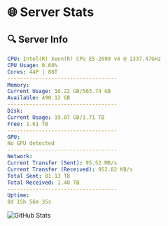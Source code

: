 # 🌐 Server Stats
## 🔍 Server Info
```yaml
CPU: Intel(R) Xeon(R) CPU E5-2699 v4 @ 1337.47GHz
CPU Usage: 0.60%
Cores: 44P | 88T
-----------------------------------
Memory:
Current Usage: 10.22 GB/503.74 GB
Available: 490.12 GB
-----------------------------------
Disk:
Current Usage: 19.07 GB/1.71 TB
Free: 1.61 TB
-----------------------------------
GPU:
No GPU detected
-----------------------------------
Network:
Current Transfer (Sent): 95.52 MB/s
Current Transfer (Received): 952.82 KB/s
Total Sent: 81.13 TB
Total Received: 1.40 TB
-----------------------------------
Uptime:
8d 15h 56m 35s
```
![GitHub Stats](https://img.shields.io/badge/Updated-2025-02-16_14:39:53-blue)